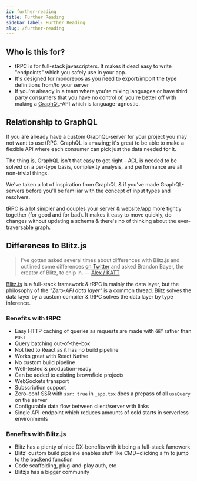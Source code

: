 ```yaml
---
id: further-reading
title: Further Reading
sidebar_label: Further Reading
slug: /further-reading
---
```




## Who is this for?

- tRPC is for full-stack javascripters. It makes it dead easy to write "endpoints" which you safely use in your app.
- It's designed for monorepos as you need to export/import the type definitions from/to your server
- If you're already in a team where you're mixing languages or have third party consumers that you have no control of, you're better off with making a [GraphQL](https://graphql.org/)-API which is language-agnostic.

## Relationship to GraphQL

If you are already have a custom GraphQL-server for your project you may not want to use tRPC. GraphQL is amazing; it's great to be able to make a flexible API where each consumer can pick just the data needed for it. 

The thing is, GraphQL isn't that easy to get right - ACL is needed to be solved on a per-type basis, complexity analysis, and performance are all non-trivial things.

We've taken a lot of inspiration from GraphQL & if you've made GraphQL-servers before you'll be familiar with the concept of input types and resolvers.

tRPC is a lot simpler and couples your server & website/app more tightly together (for good and for bad). It makes it easy to move quickly, do changes without updating a schema & there's no of thinking about the ever-traversable graph.

## Differences to Blitz.js

> I've gotten asked several times about differences with Blitz.js and outlined some differences [on Twitter](https://twitter.com/alexdotjs/status/1436654002477969411) and asked Brandon Bayer, the creator of Blitz, to chip in. &mdash; [Alex / KATT](https://twitter.com/alexdotjs)

[Blitz.js](https://blitzjs.com) is a full-stack framework & tRPC is mainly the data layer, but the philosophy of the _"Zero-API data layer"_ is a common thread. Blitz solves the data layer by a custom compiler &amp; tRPC solves the data layer by type inference.

### Benefits with tRPC

- Easy HTTP caching of queries as requests are made with `GET` rather than `POST`
- Query batching out-of-the-box
- Not tied to React as it has no build pipeline
- Works great with React Native
- No custom build pipeline
- Well-tested & production-ready
- Can be added to existing brownfield projects
- WebSockets transport
- Subscription support
- Zero-conf SSR with `ssr: true` in `_app.tsx` does a prepass of all `useQuery` on the server
- Configurable data flow between client/server with links
- Single API-endpoint which reduces amounts of cold starts in serverless environments

### Benefits with Blitz.js

- Blitz has a plenty of nice DX-benefits with it being a full-stack famework  
- Blitz' custom build pipeline enables stuff like CMD+clicking a fn to jump to the backend function  
- Code scaffolding, plug-and-play auth, etc
- Blitzjs has a bigger community  
